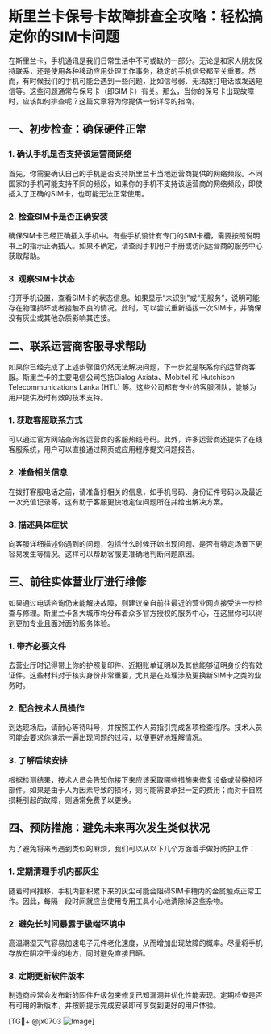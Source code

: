 # 斯里兰卡保号卡故障排查全攻略：轻松搞定你的SIM卡问题

在斯里兰卡，手机通讯是我们日常生活中不可或缺的一部分。无论是和家人朋友保持联系，还是使用各种移动应用处理工作事务，稳定的手机信号都至关重要。然而，有时候我们的手机可能会遇到一些问题，比如信号弱、无法拨打电话或发送短信等。这些问题通常与保号卡（即SIM卡）有关。那么，当你的保号卡出现故障时，应该如何排查呢？这篇文章将为你提供一份详尽的指南。

## 一、初步检查：确保硬件正常

### 1. 确认手机是否支持该运营商网络

首先，你需要确认自己的手机是否支持斯里兰卡当地运营商提供的网络频段。不同国家的手机可能支持不同的频段，如果你的手机不支持该运营商的网络频段，即使插入了正确的SIM卡，也可能无法正常使用。

### 2. 检查SIM卡是否正确安装

确保SIM卡已经正确插入手机中。有些手机设计有专门的SIM卡槽，需要按照说明书上的指示正确插入。如果不确定，请查阅手机用户手册或访问运营商的服务中心获取帮助。

### 3. 观察SIM卡状态

打开手机设置，查看SIM卡的状态信息。如果显示“未识别”或“无服务”，说明可能存在物理损坏或者接触不良的情况。此时，可以尝试重新插拔一次SIM卡，并确保没有灰尘或其他杂质影响其连接。

## 二、联系运营商客服寻求帮助

如果你已经完成了上述步骤但仍然无法解决问题，下一步就是联系你的运营商客服。斯里兰卡的主要电信公司包括Dialog Axiata、Mobitel 和 Hutchison Telecommunications Lanka (HTL) 等。这些公司都有专业的客服团队，能够为用户提供及时有效的技术支持。

### 1. 获取客服联系方式

可以通过官方网站查询各运营商的客服热线号码。此外，许多运营商还提供了在线客服系统，用户可以直接通过网页或应用程序提交问题报告。

### 2. 准备相关信息

在拨打客服电话之前，请准备好相关的信息，如手机号码、身份证件号码以及最近一次充值记录等。这有助于客服更快地定位问题所在并给出解决方案。

### 3. 描述具体症状

向客服详细描述你遇到的问题，包括什么时候开始出现问题、是否有特定场景下更容易发生等情况。这样可以帮助客服更准确地判断问题原因。

## 三、前往实体营业厅进行维修

如果通过电话咨询仍未能解决故障，则建议亲自前往最近的营业网点接受进一步检查与修理。斯里兰卡各大城市均分布着众多官方授权的服务中心，在这里你可以得到更加专业且面对面的服务体验。

### 1. 带齐必要文件

去营业厅时记得带上你的护照复印件、近期账单证明以及其他能够证明身份的有效证件。这些材料对于核实身份非常重要，尤其是在处理涉及更换新SIM卡之类的业务时。

### 2. 配合技术人员操作

到达现场后，请耐心等待叫号，并按照工作人员指引完成各项检查程序。技术人员可能会要求你演示一遍出现问题的过程，以便更好地理解情况。

### 3. 了解后续安排

根据检测结果，技术人员会告知你接下来应该采取哪些措施来修复设备或替换损坏部件。如果是由于人为因素导致的损坏，则可能需要承担一定的费用；而对于自然损耗引起的故障，则通常免费予以更换。

## 四、预防措施：避免未来再次发生类似状况

为了避免将来再遇到类似的麻烦，我们可以从以下几个方面着手做好防护工作：

### 1. 定期清理手机内部灰尘

随着时间推移，手机内部积累下来的灰尘可能会阻碍SIM卡槽内的金属触点正常工作。因此，每隔一段时间就应当使用专用工具小心地清除掉这些杂物。

### 2. 避免长时间暴露于极端环境中

高温潮湿天气容易加速电子元件老化速度，从而增加出现故障的概率。尽量将手机存放在阴凉干燥的地方，同时避免直接日晒。

### 3. 定期更新软件版本

制造商经常会发布新的固件升级包来修复已知漏洞并优化性能表现。定期检查是否有可用的新版本，并按照提示完成安装即可享受到更好的用户体验。

[TG💪+ @jx0703 ![Image](https://github.com/user-attachments/assets/dbca1d08-cadb-493c-b0ec-ad6f7a83f270)]